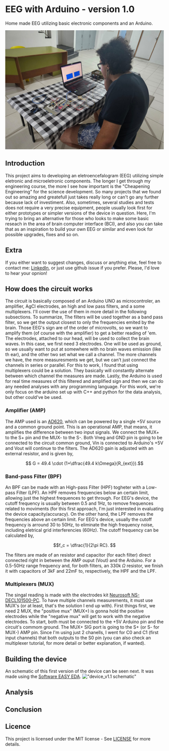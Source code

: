 # EEG with Arduino - version 1.0
Home made EEG utilizing basic electronic components and an Arduino.

!["First time testing the first version"](images/metest1.jpg)

## Introduction
This project aims to developing an eletroencefalogram (EEG) utilizing simple eletronic and microeletronic components. The longer I get through my engineering course, the more I see how important is the "Cheapening Engineering" for the science development. So many projects that we found out so amazing and greatefull just takes really long or can't go any further because lack of investiment. Also, sometimes, several studies and tests does not require a very precise equipment, people usually look first for either prototypes or simpler versions of the device in question. Here, I'm trying to bring an alternative for those who looks to make some basic reseach in the area of brain computer interface (BCI), and also you can take that as an inspiration to build your own EEG or similar and even look for possible upgrades, fixes and so on. 

## Extra
If you either want to suggest changes, discuss or anything else, feel free to contact me: [LinkedIn](https://www.linkedin.com/in/matheus-capelin-a398a9289/), or just use github issue if you prefer. Please, I'd love to hear your opnion!

## How does the circuit works

The circuit is basically composed of an Arduino UNO as microcontroler, an amplifier, AgCl electrodes, an high and low pass filters, and a some multiplexers. I'll cover the use of them in more detail in the following subsections. To summarize, The filters will be used together as a band pass filter, so we get the output closest to only the frequencies emited by the brain. Those EEG's sign are of the order of microvolts, so we want to amplify them (of course with the amplifier) to get a better reading of 'em. The electrodes, attached to our head, will be used to collect the brain waves. In this case, we first need 3 electrodes. One will be used as ground, so we usually want to put at somewhere with no brain waves emission (like th ear), and the other two set what we call a channel. The more channels we have, the more measuresments we get, but we can't just connect the channels in series or parallel. For this to work, I found that using multiplexers could be a solution. They basically will constantly alternate between which channel the measures are made. Lastly, the Arduino is used for real time measures of this filtered and amplified sign and then we can do any needed analyses with any programming language. For this work, we're only focus on the arduino set up with C++ and python for the data analysis, but other could've be used. 

### Amplifier (AMP)

The AMP used is an [AD620](https://shopee.com.br/Ad620-MV-3-12V-DC-Módulo-Amplificador-De-Tensão-Microvolt-i.569260546.24929264617), which can be powered by a single +5V source and a common ground point. This is an operational AMP, that means, it amplifies the difference between two input signals. We connect the MUX+ to the S+ pin and the MUX- to the S-. Both Vneg and GND pin is going to be connected to the circuit common ground, Vin is connected to Arduino's +5V and Vout will continue to the filters. The AD620 gain is adjusted with an external resistor, and is given by, 
```math
  G = 49.4 \cdot (1+\dfrac{49.4 k\Omega}{R_{ext}}).
```

### Band-pass Filter (BPF)

An BPF can be made with an High-pass Filter (HPF) togheter with a Low-pass Filter (LPF). An HPF removes frequencies below an certain limit, allowing just the highest frequences to get through. For EEG's device, the cutoff frequency is usually between 0.5 and 1Hz, to remove frequences related to moviments (for this first approach, I'm just interested in evaluating the device capacity/accuracy). On the other hand, the LPF removes the frequencies above an certain limit. For EEG's device, usually the cutoff frequency is arround 30 to 50Hz, to eliminate the high frequency noise, including eletrical grid interferencies (60Hz). The cutoff frequency can be calculated by, 
```math
f_c = \dfrac{1}{2\pi RC}. 
```
The filters are made of an resistor and capacitor (for each filter) direct connected right in between the AMP ouput (Vout) and the Arduino. For a 0.5-50Hz range frequency and, for both filters, an 330k $\Omega$ resistor, we finish it with capacitors of 3kF and 22mF to, respectively, the HPF and the LPF.

### Multiplexers (MUX)

The singal reading is made with the electrodes kit [Neurosoft NS-DECL101500-PC](https://www.neurobase.com.br/produto/eletrodo-de-eeg-neurosoft-ns-decl101500-pc-agagclpvc.html?srsltid=AfmBOoqWh3tc9kE2uwSK1DBqNi-sRvzsvPHnoI7o440qbC9eOrFMwsti). To have multiple channels measurements, it must use MUX's (or at least, that's the solution I end up with). First things first, we need 2 MUX, the "positive mux" (MUX+) is gonna hold the positive electrodes while the "negative mux" will get to work with the negative electrodes. To start, both must be connected to the +5V Arduino pin and the circuit's commom ground. The MUX+ SIG port is going to the S+ (or S- for MUX-) AMP pin. Since I'm using just 2 chanells, I went for C0 and C1 (first input channels) that both outputs to the S0 pin (you can also check an multiplexer tutorial, for more detail or better explanation, if wanted). 

## Building the device

An schematic of this first version of the device can be seen next. It was made using the [Software EASY EDA](https://easyeda.com/pt). 
!["device_v1.1 schematic"]()

## Analysis



## Conclusion



## Licence
This project is licensed under the MIT license - See [LICENSE](LICENSE) for more details.
